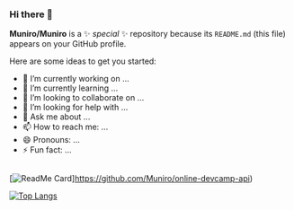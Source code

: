 ### Hi there 👋


**Muniro/Muniro** is a ✨ _special_ ✨ repository because its `README.md` (this file) appears on your GitHub profile.

Here are some ideas to get you started:

- 🔭 I’m currently working on ...
- 🌱 I’m currently learning ...
- 👯 I’m looking to collaborate on ...
- 🤔 I’m looking for help with ...
- 💬 Ask me about ...
- 📫 How to reach me: ...
- 😄 Pronouns: ...
- ⚡ Fun fact: ...



![<Title for your card>](https://github-readme-stats.vercel.app/api?username=muniro&show_icons=true&theme=radical)
  
  
  [![ReadMe Card](https://github-readme-stats.vercel.app/api/?username=muniro)]https://github.com/Muniro/online-devcamp-api)
  
  
  [![Top Langs](https://github-readme-stats.vercel.app/api/top-langs/?username=muniro)](https://github.com/muniro/ang-core-api)
